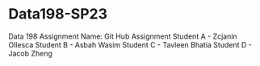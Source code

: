 # Data198-SP23
Data 198
Assignment Name: Git Hub Assignment
Student A - Zcjanin Ollesca
Student B - Asbah Wasim
Student C - Tavleen Bhatia
Student D - Jacob Zheng